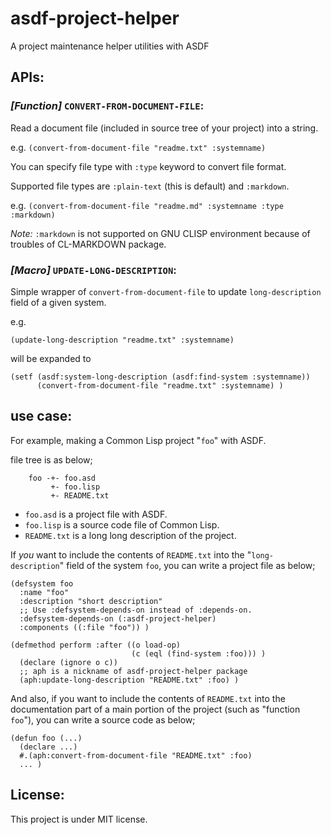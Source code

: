 asdf-project-helper
===================

A project maintenance helper utilities with ASDF

## APIs:

### *[Function]* `CONVERT-FROM-DOCUMENT-FILE`:

Read a document file (included in source tree of your project) into a string.

e.g. `(convert-from-document-file "readme.txt" :systemname)`

You can specify file type with `:type` keyword to convert file format.

Supported file types are `:plain-text` (this is default) and `:markdown`.

e.g. `(convert-from-document-file "readme.md" :systemname :type :markdown)`

*Note:* `:markdown` is not supported on GNU CLISP environment because of troubles of CL-MARKDOWN package.

### *[Macro]* `UPDATE-LONG-DESCRIPTION`:

Simple wrapper of `convert-from-document-file` to update `long-description` field of a given system.

e.g.

    (update-long-description "readme.txt" :systemname)

will be expanded to

    (setf (asdf:system-long-description (asdf:find-system :systemname))
          (convert-from-document-file "readme.txt" :systemname) )


## use case:
For example, making a Common Lisp project "`foo`" with ASDF.

file tree is as below;

        foo -+- foo.asd
             +- foo.lisp
             +- README.txt

* `foo.asd` is a project file with ASDF.
* `foo.lisp` is a source code file of Common Lisp.
* `README.txt` is a long long description of the project.

If *you* want to include the contents of `README.txt` into the "`long-description`" field of the system `foo`, you can write a project file as below;

    (defsystem foo
      :name "foo"
      :description "short description"
      ;; Use :defsystem-depends-on instead of :depends-on.
      :defsystem-depends-on (:asdf-project-helper)
      :components ((:file "foo")) )

    (defmethod perform :after ((o load-op)
                               (c (eql (find-system :foo))) )
      (declare (ignore o c))
      ;; aph is a nickname of asdf-project-helper package
      (aph:update-long-description "README.txt" :foo) )      

And also, if you want to include the contents of `README.txt` into the documentation part of a main portion of the project (such as "function `foo`"), you can write a source code as below;

    (defun foo (...)
      (declare ...)
      #.(aph:convert-from-document-file "README.txt" :foo)
      ... )

## License:
This project is under MIT license.
